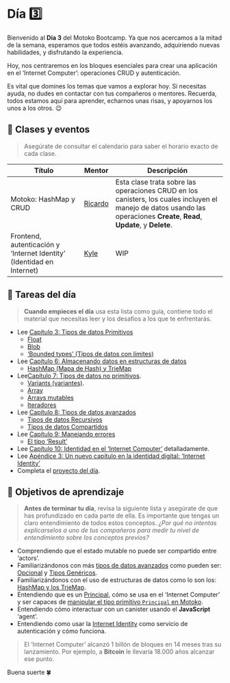# Día 3️⃣
Bienvenido al **Día 3** del Motoko Bootcamp. Ya que nos acercamos a la mitad de la semana, esperamos que todos estéis avanzando, adquiriendo nuevas habilidades, y disfrutando la experiencia. <br/>

Hoy, nos centraremos en los bloques esenciales para crear una aplicación en el ‘Internet Computer’: operaciones CRUD y autenticación. <br/>

Es vital que domines los temas que vamos a explorar hoy. Si necesitas ayuda, no dudes en contactar con tus compañeros o mentores. Recuerda, todos estamos aquí para aprender, echarnos unas risas, y apoyarnos los unos a los otros. 😉
## 🍿 Clases y eventos
> Asegúrate de consultar el calendario para saber el horario exacto de cada clase.

| Título | Mentor |  Descripción |
|-----------------|-----------------|-----------------|
 Motoko: HashMap y CRUD | <a href="https://twitter.com/CapuzR" target="_blank"> Ricardo </a> | Esta clase trata sobre las operaciones CRUD en los canisters, los cuales incluyen el manejo de datos usando las operaciones **Create**, **Read**, **Update**, y **Delete**.
| Frontend, autenticación y ‘Internet Identity’ (Identidad en Internet) | <a href="https://twitter.com/kylpeacock" target="_blank"> Kyle  </a> | WIP
##  🧭 Tareas del día
> **Cuando empieces el día** usa esta lista como guía, contiene todo el material que necesitas leer y los desafíos a los que te enfrentarás.

- Lee [Capítulo 3: Tipos de datos Primitivos](https://github.com/motoko-bootcamp/motoko-starter/blob/main/spanish/manuals/capítulos/capítulo-3/CAPITULO-3.MD)
    - [Float](https://github.com/motoko-bootcamp/motoko-starter/blob/main/spanish/manuals/capítulos/capítulo-3/CAPITULO-3.MD#-float)
    - [Blob](https://github.com/motoko-bootcamp/motoko-starter/blob/main/spanish/manuals/capítulos/capítulo-3/CAPITULO-3.MD#-blob)
    - [‘Bounded types’ (Típos de datos con límites)](https://github.com/motoko-bootcamp/motoko-starter/blob/main/spanish/manuals/capítulos/capítulo-3/CAPITULO-3.MD#%EF%B8%8F-bounded-types)
- Lee [Capítulo 6: Almacenando datos en estructuras de datos](https://github.com/motoko-bootcamp/motoko-starter/blob/main/spanish/manuals/capítulos/capítulo-6/CAPITULO-6.MD) 
    - [HashMap (Mapa de Hash) y TrieMap](https://github.com/motoko-bootcamp/motoko-starter/blob/main/spanish/manuals/capítulos/capítulo-6/CAPITULO-6.MD#-hashmap--triemap)
- Lee[Capítulo 7: Tipos de datos no primitivos](https://github.com/motoko-bootcamp/motoko-starter/blob/main/spanish/manuals/capítulos/capítulo-7/CAPITULO-7.MD).
    - [Variants (variantes)](https://github.com/motoko-bootcamp/motoko-starter/blob/main/spanish/manuals/capítulos/capítulo-7/CAPITULO-7.MD#-variants).
    - [Array](https://github.com/motoko-bootcamp/motoko-starter/blob/main/spanish/manuals/capítulos/capítulo-7/CAPITULO-7.MD#-arrays)
    - [Arrays mutables](https://github.com/motoko-bootcamp/motoko-starter/blob/main/spanish/manuals/capítulos/capítulo-7/CAPITULO-7.MD#-mutable-arrays)
    - [Iteradores](https://github.com/motoko-bootcamp/motoko-starter/blob/main/spanish/manuals/capítulos/capítulo-7/CAPITULO-7.MD#-iterators)
- Lee [Capítulo 8: Tipos de datos avanzados](https://github.com/motoko-bootcamp/motoko-starter/blob/main/spanish/manuals/capítulos/capítulo-8/CAPITULO-8.MD)
    - [Tipos de datos Recursivos](https://github.com/motoko-bootcamp/motoko-starter/blob/main/spanish/manuals/capítulos/capítulo-8/CAPITULO-8.MD#-recursive-types)
    - [Tipos de datos Compartidos](https://github.com/motoko-bootcamp/motoko-starter/blob/main/spanish/manuals/capítulos/capítulo-8/CAPITULO-8.MD#-shared-types)
- Lee [Capítulo 9: Manejando errores](https://github.com/motoko-bootcamp/motoko-starter/blob/main/spanish/manuals/capítulos/capítulo-9/CAPITULO-9.MD)
    - [El tipo ‘Result’](https://github.com/motoko-bootcamp/motoko-starter/blob/main/spanish/manuals/capítulos/capítulo-9/CAPITULO-9.MD#-the-result-type)
- Lee [Capítulo 10: Identidad en el ‘Internet Computer’](https://github.com/motoko-bootcamp/motoko-starter/blob/main/spanish/manuals/capítulos/capítulo-10/CAPITULO-10.MD) detalladamente.
- Lee [Apéndice 3: Un nuevo capítulo en la identidad digital: ‘Internet Identity’](https://github.com/motoko-bootcamp/motoko-starter/blob/main/spanish/manuals/apéndices/apéndice-3/APÉNDICE-3.md)
- Completa el [proyecto del día](./project/README.MD).
## 🎯 Objetivos de aprendizaje
> **Antes de terminar tu día**, revisa la siguiente lista y asegúrate de que has profundizado en cada parte de ella. Es importante que tengas un claro entendimiento de todos estos conceptos. <i> ¿Por qué no intentas explicarselos a uno de tus compañeros para medir tu nivel de entendimiento sobre los conceptos previos? </i>

-  Comprendiendo que el estado mutable no puede ser compartido entre ‘actors’. 
- Familiarizándonos con más [tipos de datos avanzados](https://github.com/motoko-bootcamp/motoko-starter/blob/main/spanish/manuals/capítulos/capítulo-8/CAPITULO-8.MD) como pueden ser: [Opcional](https://github.com/motoko-bootcamp/motoko-starter/blob/main/spanish/manuals/capítulos/capítulo-8/CAPITULO-8.MD) y [Tipos Genéricos](https://github.com/motoko-bootcamp/motoko-starter/blob/main/spanish/manuals/capítulos/capítulo-8/CAPITULO-8.MD).
- Familiarizándonos con el uso de estructuras de datos como lo son los: [HashMap y los TrieMap](https://github.com/motoko-bootcamp/motoko-starter/blob/main/spanish/manuals/capítulos/capítulo-6/CAPITULO-6.MD).
- Entendiendo que es un [Principal](https://github.com/motoko-bootcamp/motoko-starter/blob/main/spanish/manuals/capítulos/capítulo-10/CAPITULO-10.MD), cómo se usa en el ‘Internet Computer’ y ser capaces de [manipular el tipo primitivo `Principal` en Motoko](https://github.com/motoko-bootcamp/motoko-starter/blob/main/spanish/manuals/capítulos/capítulo-10/CAPITULO-10.MD).
- Entendiendo cómo interactuar con un canister usando el **JavaScript** ‘agent’.
- Entendiendo como usar la [Internet Identity](https://github.com/motoko-bootcamp/motoko-starter/blob/main/spanish/manuals/appendix/appendix-3/APPENDIX-3.MD) como servicio de autenticación y cómo funciona.

> El ‘Internet Computer’ alcanzó 1 billón de bloques en 14 meses tras su lanzamiento. Por ejemplo, a **Bitcoin** le llevaría 18.000 años alcanzar ese punto. 

Buena suerte 🍀

